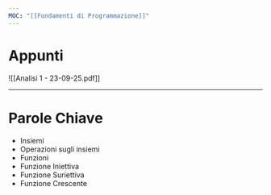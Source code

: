 ```yaml
---
MOC: "[[Fondamenti di Programmazione]]"
---
```

# Appunti

![[Analisi 1  - 23-09-25.pdf]]

---

# Parole Chiave

- Insiemi
- Operazioni sugli insiemi
- Funzioni 
- Funzione Iniettiva 
- Funzione Suriettiva 
- Funzione Crescente